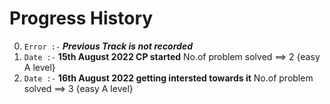 # Progress History

0. `Error :-` ***Previous Track is not recorded***
1. `Date :-` **15th August 2022 CP started** No.of problem solved ==> 2 {easy A level}
1. `Date :-` **16th August 2022 getting intersted towards it** No.of problem solved ==> 3 {easy A level}
